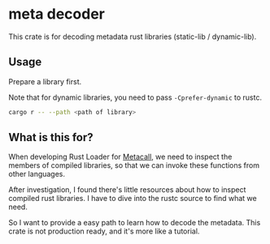 # meta decoder

This crate is for decoding metadata rust libraries (static-lib / dynamic-lib).

## Usage

Prepare a library first.

Note that for dynamic libraries, you need to pass `-Cprefer-dynamic` to rustc.

```bash
cargo r -- --path <path of library>
```

## What is this for?

When developing Rust Loader for [Metacall](https://github.com/metacall/core), we need to inspect the members of compiled libraries, so that we can invoke these functions from other languages.

After investigation, I found there's little resources about how to inspect compiled rust libraries.
I have to dive into the rustc source to find what we need.

So I want to provide a easy path to learn how to decode the metadata.
This crate is not production ready, and it's more like a tutorial.